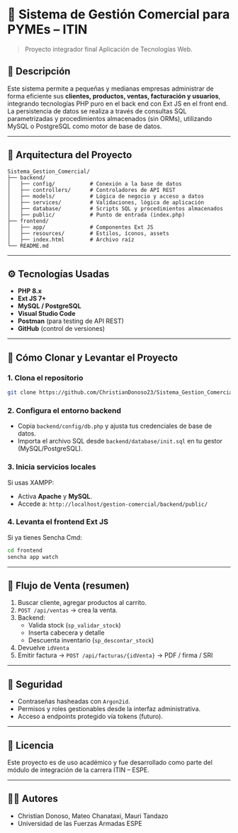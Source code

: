 
# 💼 Sistema de Gestión Comercial para PYMEs – ITIN

> Proyecto integrador final Aplicación de Tecnologías Web.

## 📌 Descripción

Este sistema permite a pequeñas y medianas empresas administrar de forma eficiente sus **clientes, productos, ventas, facturación y usuarios**, integrando tecnologías PHP puro en el back end con Ext JS en el front end. La persistencia de datos se realiza a través de consultas SQL parametrizadas y procedimientos almacenados (sin ORMs), utilizando MySQL o PostgreSQL como motor de base de datos.

---

## 🧱 Arquitectura del Proyecto

```
Sistema_Gestion_Comercial/
├── backend/
│   ├── config/           # Conexión a la base de datos
│   ├── controllers/      # Controladores de API REST
│   ├── models/           # Lógica de negocio y acceso a datos
│   ├── services/         # Validaciones, lógica de aplicación
│   ├── database/         # Scripts SQL y procedimientos almacenados
│   ├── public/           # Punto de entrada (index.php)
├── frontend/
│   ├── app/              # Componentes Ext JS
│   ├── resources/        # Estilos, íconos, assets
│   ├── index.html        # Archivo raíz
└── README.md
```

---

## ⚙️ Tecnologías Usadas

- **PHP 8.x**
- **Ext JS 7+**
- **MySQL / PostgreSQL**
- **Visual Studio Code**
- **Postman** (para testing de API REST)
- **GitHub** (control de versiones)

---

## 🚀 Cómo Clonar y Levantar el Proyecto

### 1. Clona el repositorio
```bash
git clone https://github.com/ChristianDonoso23/Sistema_Gestion_Comercial.git
```

### 2. Configura el entorno backend
- Copia `backend/config/db.php` y ajusta tus credenciales de base de datos.
- Importa el archivo SQL desde `backend/database/init.sql` en tu gestor (MySQL/PostgreSQL).

### 3. Inicia servicios locales
Si usas XAMPP:
- Activa **Apache** y **MySQL**.
- Accede a: `http://localhost/gestion-comercial/backend/public/`

### 4. Levanta el frontend Ext JS
Si ya tienes Sencha Cmd:
```bash
cd frontend
sencha app watch
```

---

## 🔁 Flujo de Venta (resumen)

1. Buscar cliente, agregar productos al carrito.
2. `POST /api/ventas` → crea la venta.
3. Backend:
   - Valida stock (`sp_validar_stock`)
   - Inserta cabecera y detalle
   - Descuenta inventario (`sp_descontar_stock`)
4. Devuelve `idVenta`
5. Emitir factura → `POST /api/facturas/{idVenta}` → PDF / firma / SRI

---

## 🔐 Seguridad

- Contraseñas hasheadas con `Argon2id`.
- Permisos y roles gestionables desde la interfaz administrativa.
- Acceso a endpoints protegido vía tokens (futuro).

---

## 📄 Licencia

Este proyecto es de uso académico y fue desarrollado como parte del módulo de integración de la carrera ITIN – ESPE.

---

## 👨‍💻 Autores

- Christian Donoso, Mateo Chanataxi, Mauri Tandazo  
- Universidad de las Fuerzas Armadas ESPE  
